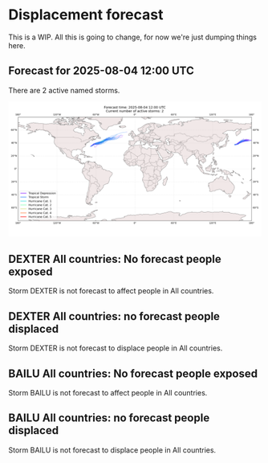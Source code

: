 # Displacement forecast

This is a WIP. All this is going to change, for now we're just dumping things here.

## Forecast for 2025-08-04 12:00 UTC

There are 2 active named storms.

![Active storm ensemble tracks](ECMWF_TC_tracks_20250804120000.png)


## DEXTER All countries: No forecast people exposed

Storm DEXTER is not forecast to affect people in All countries.


## DEXTER All countries: no forecast people displaced

Storm DEXTER is not forecast to displace people in All countries.


## BAILU All countries: No forecast people exposed

Storm BAILU is not forecast to affect people in All countries.


## BAILU All countries: no forecast people displaced

Storm BAILU is not forecast to displace people in All countries.


